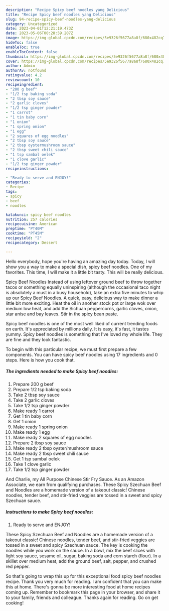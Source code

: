 ```yaml
---
description: "Recipe Spicy beef noodles yang Delicious"
title: "Recipe Spicy beef noodles yang Delicious"
slug: 94-recipe-spicy-beef-noodles-yang-delicious
category: Uncategorized
date: 2023-04-01T12:21:19.473Z
date: 2023-05-06T00:28:59.207Z
image: https://img-global.cpcdn.com/recipes/5e9326f5677a8a8f/680x482cq70/spicy-beef-noodles-recipe-main-photo.jpg
hideToc: false
enableToc: true
enableTocContent: false
thumbnail: https://img-global.cpcdn.com/recipes/5e9326f5677a8a8f/680x482cq70/spicy-beef-noodles-recipe-main-photo.jpg
cover: https://img-global.cpcdn.com/recipes/5e9326f5677a8a8f/680x482cq70/spicy-beef-noodles-recipe-main-photo.jpg
author: Admin
authorAv: notfound
ratingvalue: 4.2
reviewcount: 10
recipeingredient:
- "200 g beef"
- "1/2 tsp baking soda"
- "2 tbsp soy sauce"
- "2 garlic cloves"
- "1/2 tsp ginger powder"
- "1 carrot"
- "1 tin baby corn"
- "1 onion"
- "1 spring onion"
- "1 egg"
- "2 squares of egg noodles"
- "2 tbsp soy sauce"
- "2 tbsp oystermushroom sauce"
- "2 tbsp sweet chili sauce"
- "1 tsp sambal oelek"
- "1 clove garlic"
- "1/2 tsp ginger powder"
recipeinstructions:

- "Ready to serve and ENJOY!"
categories:
- Recipe
tags:
- spicy
- beef
- noodles

katakunci: spicy beef noodles 
nutrition: 257 calories
recipecuisine: American
preptime: "PT40M"
cooktime: "PT45M"
recipeyield: "2"
recipecategory: Dessert

---
```



Hello everybody, hope you're having an amazing day today. Today, I will show you a way to make a special dish, spicy beef noodles. One of my favorites. This time, I will make it a little bit tasty. This will be really delicious.

Spicy Beef Noodles Instead of using leftover ground beef to throw together tacos or something equally uninspiring (although the occasional taco night is absolutely a must in a busy household), take an extra five minutes to whip up our Spicy Beef Noodles. A quick, easy, delicious way to make dinner a little bit more exciting. Heat the oil in another stock pot or large wok over medium low heat, and add the Sichuan peppercorns, garlic cloves, onion, star anise and bay leaves. Stir in the spicy bean paste.

Spicy beef noodles is one of the most well liked of current trending foods on earth. It's appreciated by millions daily. It is easy, it's fast, it tastes yummy. Spicy beef noodles is something that I've loved my whole life. They are fine and they look fantastic.


To begin with this particular recipe, we must first prepare a few components. You can have spicy beef noodles using 17 ingredients and 0 steps. Here is how you cook that.

<!--inarticleads1-->

##### The ingredients needed to make Spicy beef noodles:

1. Prepare 200 g beef
1. Prepare 1/2 tsp baking soda
1. Take 2 tbsp soy sauce
1. Take 2 garlic cloves
1. Take 1/2 tsp ginger powder
1. Make ready 1 carrot
1. Get 1 tin baby corn
1. Get 1 onion
1. Make ready 1 spring onion
1. Make ready 1 egg
1. Make ready 2 squares of egg noodles
1. Prepare 2 tbsp soy sauce
1. Make ready 2 tbsp oyster/mushroom sauce
1. Make ready 2 tbsp sweet chili sauce
1. Get 1 tsp sambal oelek
1. Take 1 clove garlic
1. Take 1/2 tsp ginger powder


And Charlie, my All Purpose Chinese Stir Fry Sauce. As an Amazon Associate, we earn from qualifying purchases. These Spicy Szechuan Beef and Noodles are a homemade version of a takeout classic! Chinese noodles, tender beef, and stir-fried veggies are tossed in a sweet and spicy Szechuan sauce. 

<!--inarticleads2-->

##### Instructions to make Spicy beef noodles:


1. Ready to serve and ENJOY!

These Spicy Szechuan Beef and Noodles are a homemade version of a takeout classic! Chinese noodles, tender beef, and stir-fried veggies are tossed in a sweet and spicy Szechuan sauce. The key is cooking the noodles while you work on the sauce. In a bowl, mix the beef slices with light soy sauce, sesame oil, sugar, baking soda and corn starch (flour). In a skillet over medium heat, add the ground beef, salt, pepper, and crushed red pepper. 

So that's going to wrap this up for this exceptional food spicy beef noodles recipe. Thank you very much for reading. I am confident that you can make this at home. There's gonna be more interesting food at home recipes coming up. Remember to bookmark this page in your browser, and share it to your family, friends and colleague. Thanks again for reading. Go on get cooking!
